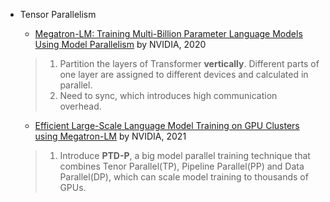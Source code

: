 - Tensor Parallelism
    - [Megatron-LM: Training Multi-Billion Parameter Language Models Using Model Parallelism](http://arxiv.org/abs/1909.08053) by NVIDIA, 2020
    > 1. Partition the layers of Transformer **vertically**. Different parts of one layer are assigned to different devices and calculated in parallel.
    > 2. Need to sync, which introduces high communication overhead. 
    
    - [Efficient Large-Scale Language Model Training on GPU Clusters using Megatron-LM](https://arxiv.org/abs/2104.04473)  by NVIDIA, 2021
    > 1. Introduce **PTD-P**, a big model parallel training technique that combines Tenor Parallel(TP), Pipeline Parallel(PP) and Data Parallel(DP), which can scale model training to thousands of GPUs.